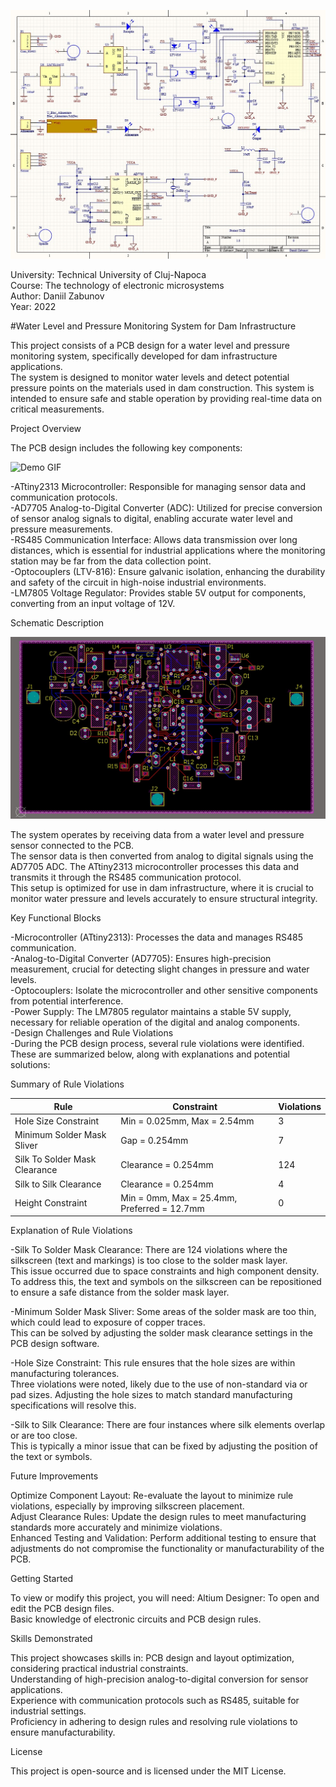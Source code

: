 ![Alt text](AltiumSheet.jpeg)

University: Technical University of Cluj-Napoca  
Course: The technology of electronic microsystems    
Author: Daniil Zabunov  
Year: 2022  
 
#Water Level and Pressure Monitoring System for Dam Infrastructure   

This project consists of a PCB design for a water level and pressure monitoring system, specifically developed for dam infrastructure applications.  
The system is designed to monitor water levels and detect potential pressure points on the materials used in dam construction. This system is intended to ensure safe and stable operation by providing real-time data on critical measurements.  

Project Overview  

The PCB design includes the following key components:  

![Demo GIF](View3D.gif)

-ATtiny2313 Microcontroller: Responsible for managing sensor data and communication protocols.  
-AD7705 Analog-to-Digital Converter (ADC): Utilized for precise conversion of sensor analog signals to digital, enabling accurate water level and pressure measurements.  
-RS485 Communication Interface: Allows data transmission over long distances, which is essential for industrial applications where the monitoring station may be far from the data collection point.  
-Optocouplers (LTV-816): Ensure galvanic isolation, enhancing the durability and safety of the circuit in high-noise industrial environments.  
-LM7805 Voltage Regulator: Provides stable 5V output for components, converting from an input voltage of 12V.  

Schematic Description  

![Alt text](View2D.jpeg)

The system operates by receiving data from a water level and pressure sensor connected to the PCB.  
The sensor data is then converted from analog to digital signals using the AD7705 ADC. The ATtiny2313 microcontroller processes this data and transmits it through the RS485 communication protocol.  
This setup is optimized for use in dam infrastructure, where it is crucial to monitor water pressure and levels accurately to ensure structural integrity.  

Key Functional Blocks  

-Microcontroller (ATtiny2313): Processes the data and manages RS485 communication.  
-Analog-to-Digital Converter (AD7705): Ensures high-precision measurement, crucial for detecting slight changes in pressure and water levels.  
-Optocouplers: Isolate the microcontroller and other sensitive components from potential interference.  
-Power Supply: The LM7805 regulator maintains a stable 5V supply, necessary for reliable operation of the digital and analog components.  
-Design Challenges and Rule Violations  
-During the PCB design process, several rule violations were identified. These are summarized below, along with explanations and potential solutions:  

Summary of Rule Violations  

| Rule                          | Constraint                            | Violations |
|-------------------------------|---------------------------------------|------------|
| Hole Size Constraint          | Min = 0.025mm, Max = 2.54mm           | 3          |
| Minimum Solder Mask Sliver    | Gap = 0.254mm                         | 7          |
| Silk To Solder Mask Clearance | Clearance = 0.254mm                   | 124        |
| Silk to Silk Clearance        | Clearance = 0.254mm                   | 4          |
| Height Constraint             | Min = 0mm, Max = 25.4mm, Preferred = 12.7mm | 0          |

Explanation of Rule Violations  

-Silk To Solder Mask Clearance: There are 124 violations where the silkscreen (text and markings) is too close to the solder mask layer.  
This issue occurred due to space constraints and high component density.  
To address this, the text and symbols on the silkscreen can be repositioned to ensure a safe distance from the solder mask layer.    

-Minimum Solder Mask Sliver: Some areas of the solder mask are too thin, which could lead to exposure of copper traces.    
This can be solved by adjusting the solder mask clearance settings in the PCB design software.   

-Hole Size Constraint: This rule ensures that the hole sizes are within manufacturing tolerances.  
Three violations were noted, likely due to the use of non-standard via or pad sizes. Adjusting the hole sizes to match standard manufacturing specifications will resolve this.  

-Silk to Silk Clearance: There are four instances where silk elements overlap or are too close.  
This is typically a minor issue that can be fixed by adjusting the position of the text or symbols.  

Future Improvements  

Optimize Component Layout: Re-evaluate the layout to minimize rule violations, especially by improving silkscreen placement.  
Adjust Clearance Rules: Update the design rules to meet manufacturing standards more accurately and minimize violations.  
Enhanced Testing and Validation: Perform additional testing to ensure that adjustments do not compromise the functionality or manufacturability of the PCB.  

Getting Started

To view or modify this project, you will need:
Altium Designer: To open and edit the PCB design files.  
Basic knowledge of electronic circuits and PCB design rules.  

Skills Demonstrated

This project showcases skills in:
PCB design and layout optimization, considering practical industrial constraints.  
Understanding of high-precision analog-to-digital conversion for sensor applications.  
Experience with communication protocols such as RS485, suitable for industrial settings.  
Proficiency in adhering to design rules and resolving rule violations to ensure manufacturability.  

License  

This project is open-source and is licensed under the MIT License.  
